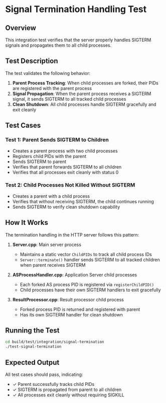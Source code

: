 # Signal Termination Handling Test

## Overview

This integration test verifies that the server properly handles SIGTERM signals and propagates them to all child processes.

## Test Description

The test validates the following behavior:

1. **Parent Process Tracking**: When child processes are forked, their PIDs are registered with the parent process
2. **Signal Propagation**: When the parent process receives a SIGTERM signal, it sends SIGTERM to all tracked child processes
3. **Clean Shutdown**: All child processes handle SIGTERM gracefully and exit cleanly

## Test Cases

### Test 1: Parent Sends SIGTERM to Children
- Creates a parent process with two child processes
- Registers child PIDs with the parent
- Sends SIGTERM to parent
- Verifies that parent forwards SIGTERM to all children
- Verifies that all processes exit cleanly with status 0

### Test 2: Child Processes Not Killed Without SIGTERM
- Creates a parent with a child process
- Verifies that without receiving SIGTERM, the child continues running
- Sends SIGTERM to verify clean shutdown capability

## How It Works

The termination handling in the HTTP server follows this pattern:

1. **Server.cpp**: Main server process
   - Maintains a static vector `ChildPIDs` to track all child process IDs
   - `Server::terminate()` handler sends SIGTERM to all tracked children when parent receives SIGTERM

2. **ASProcessHandler.cpp**: Application Server child processes
   - Each forked AS process PID is registered via `registerChildPID()`
   - Child processes have their own SIGTERM handlers to exit gracefully

3. **ResultProcessor.cpp**: Result processor child process
   - Forked process PID is returned and registered with parent
   - Has its own SIGTERM handler for clean shutdown

## Running the Test

```bash
cd build/test/integration/signal-termination
./test-signal-termination
```

## Expected Output

All test cases should pass, indicating:
- ✓ Parent successfully tracks child PIDs
- ✓ SIGTERM is propagated from parent to all children
- ✓ All processes exit cleanly without requiring SIGKILL
